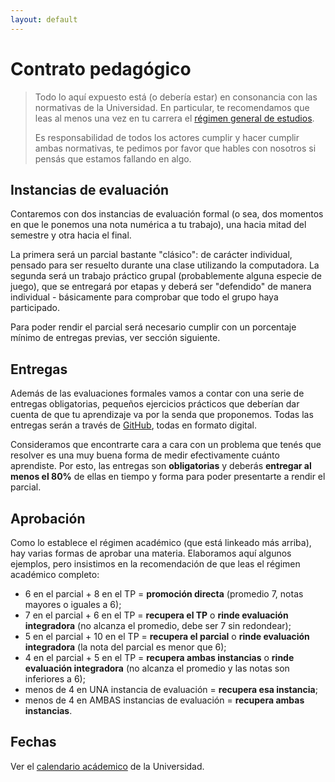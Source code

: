 ```yaml
---
layout: default
---
```

# Contrato pedagógico

> Todo lo aquí expuesto está (o debería estar) en consonancia con las normativas de la Universidad. En particular, te recomendamos que leas al menos una vez en tu carrera el [régimen general de estudios](https://www.unpaz.edu.ar/reglamento-estudiantes).
>
> Es responsabilidad de todos los actores cumplir y hacer cumplir ambas normativas, te pedimos por favor que hables con nosotros si pensás que estamos fallando en algo.

## Instancias de evaluación

Contaremos con dos instancias de evaluación formal (o sea, dos momentos en que le ponemos una nota numérica a tu trabajo), una hacia mitad del semestre y otra hacia el final.

La primera será un parcial bastante "clásico": de carácter individual, pensado para ser resuelto durante una clase utilizando la computadora. La segunda será un trabajo práctico grupal (probablemente alguna especie de juego), que se entregará por etapas y deberá ser "defendido" de manera individual - básicamente para comprobar que todo el grupo haya participado.

Para poder rendir el parcial será necesario cumplir con un porcentaje mínimo de entregas previas, ver sección siguiente.

## Entregas

Además de las evaluaciones formales vamos a contar con una serie de entregas obligatorias, pequeños ejercicios prácticos que deberían dar cuenta de que tu aprendizaje va por la senda que proponemos. Todas las entregas serán a través de [GitHub](https://github.com/), todas en formato digital.

Consideramos que encontrarte cara a cara con un problema que tenés que resolver es una muy buena forma de medir efectivamente cuánto aprendiste. Por esto, las entregas son **obligatorias** y deberás **entregar al menos el 80%** de ellas en tiempo y forma para poder presentarte a rendir el parcial.

## Aprobación

Como lo establece el régimen académico (que está linkeado más arriba), hay varias formas de aprobar una materia. Elaboramos aquí algunos ejemplos, pero insistimos en la recomendación de que leas el régimen académico completo:

* 6 en el parcial + 8 en el TP = **promoción directa** (promedio 7, notas mayores o iguales a 6);
* 7 en el parcial + 6 en el TP = **recupera el TP** o **rinde evaluación integradora** (no alcanza el promedio, debe ser 7 sin redondear);
* 5 en el parcial + 10 en el TP = **recupera el parcial** o **rinde evaluación integradora** (la nota del parcial es menor que 6);
* 4 en el parcial + 5 en el TP = **recupera ambas instancias** o **rinde evaluación integradora** (no alcanza el promedio y las notas son inferiores a 6);
* menos de 4 en UNA instancia de evaluación = **recupera esa instancia**;
* menos de 4 en AMBAS instancias de evaluación = **recupera ambas instancias**.

## Fechas

Ver el [calendario acádemico](https://www.unpaz.edu.ar/calendario-academico) de la Universidad.
